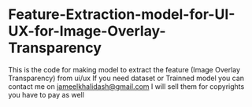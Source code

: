 # Feature-Extraction-model-for-UI-UX-for-Image-Overlay-Transparency

This is the code for making model to extract the feature (Image Overlay Transparency) from ui/ux
If you need dataset or Trainned model you can contact me on jameelkhalidash@gmail.com I will sell them for copyrights you have to pay as well
